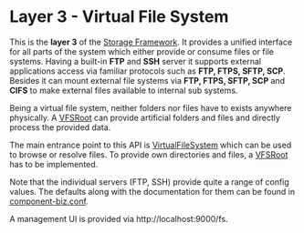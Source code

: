 # Layer 3 - Virtual File System

This is the **layer 3** of the [Storage Framework](../). It provides a unified interface for all parts of the system
which either provide or consume files or file systems. Having a built-in **FTP** and **SSH** server it supports external
applications access via familiar protocols such as **FTP, FTPS, SFTP, SCP**. Besides it can mount external file systems via
**FTP, FTPS, SFTP, SCP** and **CIFS** to make external files available to internal sub systems.

Being a virtual file system, neither folders nor files have to exists anywhere physically. A [VFSRoot](layer3/VFSRoot.java)
can provide artificial folders and files and directly process the provided data.

The main entrance point to this API is [VirtualFileSystem](VirtualFileSystem.java) which can be used
to browse or resolve files. To provide own directories and files, a [VFSRoot](VFSRoot.java) has to be implemented.

Note that the individual servers (FTP, SSH) provide quite a range of config values. The defaults along
with the documentation for them can be found in [component-biz.conf](../../../../../resources/component-biz.conf).

A management UI  is provided via http://localhost:9000/fs.
